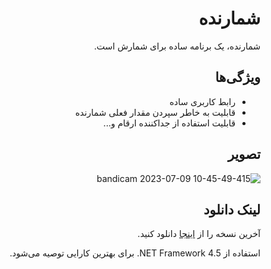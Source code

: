 <div dir='rtl' align='right'>

# شمارنده
شمارنده، یک برنامه ساده برای شمارش است.

## ویژگی‌ها
* رابط کاربری ساده
* قابلیت به خاطر سپردن مقدار فعلی شمارنده
* قابلیت استفاده از جداکننده ارقام و...

## تصویر

![bandicam 2023-07-09 10-45-49-415](https://github.com/Wirmaple73/Counter/assets/71328992/daddf2bd-64ef-48a2-abba-2fd2e0d295bd)


## لینک دانلود
آخرین نسخه را از [اینجا](https://github.com/Wirmaple73/Counter/releases/latest) دانلود کنید.

استفاده از NET Framework 4.5. برای بهترین کارایی توصیه می‌شود.

</div>
